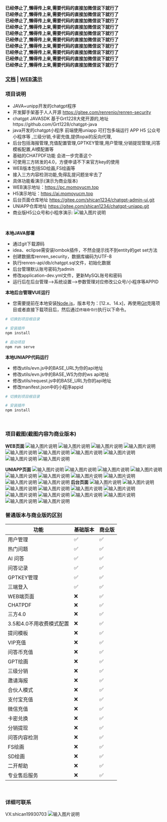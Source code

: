 **已经停止了,懒得传上来,需要代码的直接加微信说下就行了** 
<br>
**已经停止了,懒得传上来,需要代码的直接加微信说下就行了** 
<br>
**已经停止了,懒得传上来,需要代码的直接加微信说下就行了** 
<br>
**已经停止了,懒得传上来,需要代码的直接加微信说下就行了** 
<br>
**已经停止了,懒得传上来,需要代码的直接加微信说下就行了** 
<br>
**已经停止了,懒得传上来,需要代码的直接加微信说下就行了** 
<br>
**已经停止了,懒得传上来,需要代码的直接加微信说下就行了** 
<br>
**已经停止了,懒得传上来,需要代码的直接加微信说下就行了** 
<br>
**已经停止了,懒得传上来,需要代码的直接加微信说下就行了** 
<br>
**已经停止了,懒得传上来,需要代码的直接加微信说下就行了** 
<br>


### [文档](https://www.kancloud.cn/momoyu/momoyu/3169622)  | [WEB演示](https://pc.momoyucm.top)
### 项目说明
- JAVA+unipp开发的chatgpt程序
- 开发脚手架基于人人开源 https://gitee.com/renrenio/renren-security
- chatgpt JAVASDK 基于Grt1228大佬开源的,地址https://github.com/Grt1228/chatgpt-java
- java开发的chatgpt小程序  前端使用uniapp   可打包多端运行  APP  H5  公众号  小程序等 ,三级分销,卡密充值,提供opai的反向代理,
- 后台包括海报管理,充值配置管理,GPTKEY管理,用户管理,分销提现管理,问答模板配置,AI模配置等
- 基础的CHATPDF功能  会进一步完善这个
- 可使用三方转发的4.0，方便申请不下来官方key的使用
- WEB版本包括SD绘画,FS绘画等
- 接入三方内容检测功能,免得乱提问题坐牢去了
- 具体功能看演示(演示为商业版本)
- WEB演示地址：https://pc.momoyucm.top
- H5演示地址：https://ai.momoyucm.top
- 后台页面仓库地址 https://gitee.com/shican1234/chatgpt-admin-ui.git
- UNIAPP仓库地址 https://gitee.com/shican1234/chatgpt-uniapp.git
- 商业版H5公众号和小程序演示: ![输入图片说明](renren-admin/src/main/resources/public/gzh2.jpg)

<br>




**本地JAVA部署**
- 通过git下载源码
- idea、eclipse需安装lombok插件，不然会提示找不到entity的get set方法
- 创建数据库renren_security，数据库编码为UTF-8
- 执行renren-api/db/chatgpt.sql文件，初始化数据
- 后台管理默认账号密码为admin
- 修改application-dev.yml文件，更新MySQL账号和密码
- 运行后在后台管理-->系统设置-->参数管理对应修改公众号/小程序等APPID

**本地后台管理VUE运行**
- 您需要提前在本地安装[Node.js](https://nodejs.org/en/)，版本号为：[12.x、14.x]，再使用[Git](https://git-scm.com/)克隆项目或者直接下载项目后，然后通过`终端命令行`执行以下命令。

```bash
# 切换到项目根目录

# 安装插件
npm install

# 启动项目
npm run serve
```
**本地UNIAPP代码运行**
- 修改utils/evn.js中的BASE_URL为你的api地址
- 修改utils/evn.js中的BASE_WS为你的ws api地址
- 修改utils/request.js中的BASE_URL为你的api地址
- 修改manifest.json中的小程序appid
```bash
# 切换到项目根目录

# 安装插件
npm install
```
<br>

### 项目截图(截图内容为商业版本)
**WEB页面**
![输入图片说明](renren-admin/src/main/resources/public/pc11.png)
![输入图片说明](renren-admin/src/main/resources/public/pc0.png)
![输入图片说明](renren-admin/src/main/resources/public/pc1.png)
![输入图片说明](renren-admin/src/main/resources/public/pc2.png)
![输入图片说明](renren-admin/src/main/resources/public/pc3.png)
![输入图片说明](renren-admin/src/main/resources/public/pc4.png)
![输入图片说明](renren-admin/src/main/resources/public/pc5.png)
![输入图片说明](renren-admin/src/main/resources/public/pc6.png)
![输入图片说明](renren-admin/src/main/resources/public/pc7.png)
![输入图片说明](renren-admin/src/main/resources/public/pc8.png)

**UNIAPP页面**
![输入图片说明](renren-admin/src/main/resources/public/qd1.png)
![输入图片说明](renren-admin/src/main/resources/public/qd2.jpeg)
![输入图片说明](renren-admin/src/main/resources/public/qd3.jpeg)
![输入图片说明](renren-admin/src/main/resources/public/qd4.jpeg)
![输入图片说明](renren-admin/src/main/resources/public/qd5.jpeg)
![输入图片说明](renren-admin/src/main/resources/public/qd6.jpeg)
![输入图片说明](renren-admin/src/main/resources/public/qd7.jpeg)
![输入图片说明](renren-admin/src/main/resources/public/qd8.jpeg)
![输入图片说明](renren-admin/src/main/resources/public/qd9.jpeg)
![输入图片说明](renren-admin/src/main/resources/public/qd10.jpeg)
**后台页面**
![输入图片说明](renren-admin/src/main/resources/public/ht1.png)
![输入图片说明](renren-admin/src/main/resources/public/ht2.png)
![输入图片说明](renren-admin/src/main/resources/public/ht3.png)
![输入图片说明](renren-admin/src/main/resources/public/ht4.png)
![输入图片说明](renren-admin/src/main/resources/public/ht5.png)
![输入图片说明](renren-admin/src/main/resources/public/ht6.png)
![输入图片说明](renren-admin/src/main/resources/public/ht7.png)
![输入图片说明](renren-admin/src/main/resources/public/ht8.png)
![输入图片说明](renren-admin/src/main/resources/public/ht9.png)
![输入图片说明](renren-admin/src/main/resources/public/ht10.png)
![输入图片说明](renren-admin/src/main/resources/public/ht11.png)
![输入图片说明](renren-admin/src/main/resources/public/ht12.png)

### 普通版本与商业版的区别
|  功能    |  基础版本   |  商业版   |
| --- | --- | --- |
|   用户管理  |   ✅  |   ✅  |
|   热门问题  |   ✅  |   ✅  |
|   AI    问答  |   ✅  |   ✅  |
|   问答记录  |   ✅  |   ✅  |
|   GPTKEY管理  |   ✅  |   ✅  |
|   三端登入  |   ✅  |   ✅  |
|   WEB端页面  |   ❌  |   ✅  |
|   CHATPDF  |   ❌  |   ✅  |
|   三方4.0  |   ❌  |   ✅  |
|   3.5和4.0不用收费模式配置  |   ❌  |   ✅  |
|   提问模板  |   ❌  |   ✅  |
|   VIP充值  |   ❌  |   ✅  |
|   问答币充值  |   ❌  |   ✅  |
|   GPT绘画  |   ❌  |   ✅  |
|   三级分销  |   ❌  |   ✅  |
|   邀请海报  |   ❌  |   ✅  |
|   合伙人模式  |   ❌  |   ✅  |
|   支付宝充值  |   ❌  |   ✅  |
|   微信充值  |   ❌  |   ✅  |
|   卡密兑换 |   ❌  |   ✅  |
|   分销提现  |   ❌  |   ✅  |
|   问答内容检测  |   ❌  |   ✅  |
|   FS绘画 |   ❌  |   ✅  |
|   SD绘画  |   ❌  |   ✅  |
|   二开帮助  |   ❌  |   ✅  |
|   专业售后服务  |   ❌  |   ✅  |

<br>


### 详细可联系
VX:shican19930703
![输入图片说明](renren-admin/src/main/resources/public/wx.jpg)
